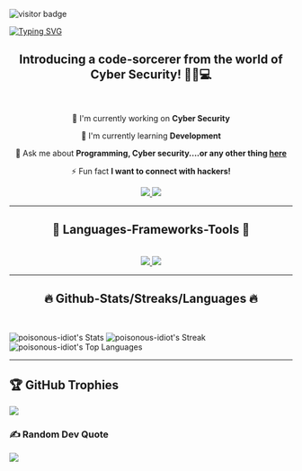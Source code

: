 ![visitor badge](https://visitor-badge.laobi.icu/badge?page_id=jwenjian.visitor-badge&left_color=grey&right_color=blue&left_text=My%20Visitors)
 
<a href="https://git.io/typing-svg"><img src="https://readme-typing-svg.demolab.com?font=Fira+Code&size=30&pause=100&center=true&vCenter=true&random=false&width=435&lines=Learn%2C+Improve%2C+Repeat.;Fueling+my+code..+;..with+more+coffee.;............................................." alt="Typing SVG" /></a>
<br/>
 
 
<h2 align="center"> Introducing a code-sorcerer from the world of Cyber Security! 🧙‍♂️💻 </h2>
<br/>
 
<div align="center">
 
🔭 I'm currently working on **Cyber Security**
 
🌱 I'm currently learning **Development**
 
💬 Ask me about **Programming, Cyber security....or any other thing [here](https://www.linkedin.com/in/varda-ali/)**
 
⚡ Fun fact **I want to connect with hackers!**
 
</div>
<div align="center">
<a href="vardaali282@gmail.com">
<img src="https://img.shields.io/badge/Gmail-D14836?style=for-the-badge&logo=gmail&logoColor=white"/>
</a>
<a href="https://www.linkedin.com/in/varda-ali/">
<img src="https://img.shields.io/badge/LinkedIn-0077B5?style=for-the-badge&logo=linkedin&logoColor=white" target="_blank"/>
</a>
</div>
 
<hr/>
 
<h2 align="center">🔧 Languages-Frameworks-Tools 🔧</h2>
</br>
<div align="center">
<a href="https://skillicons.dev">
<img src="https://skillicons.dev/icons?i=c,cpp,cs,html,css,tailwind,windicss,wordpress,js,react,jquery,java,python,&theme=dark "/>
<img src="https://skillicons.dev/icons?i=git,github,githubactions,bootstrap,dotnet,firebase,mongodb,mysql,sqlite,eclipse,visualstudio,vscode,stackoverflow,figma,&theme=dark"/>
</a>
</div>
 
<hr/>
<h2 align="center">🔥 Github-Stats/Streaks/Languages 🔥</h2>
</br>
 
![poisonous-idiot's Stats](https://github-readme-stats.vercel.app/api?username=poisonous-idiot&theme=merko&show_icons=true&hide_border=false&count_private=false) ![poisonous-idiot's Streak](https://github-readme-streak-stats.herokuapp.com/?user=poisonous-idiot&theme=merko&hide_border=false)
![poisonous-idiot's Top Languages](https://github-readme-stats.vercel.app/api/top-langs/?username=poisonous-idiot&theme=merko&show_icons=true&hide_border=false&layout=compact)
<hr/>
 
## 🏆 GitHub Trophies
![](https://github-profile-trophy.vercel.app/?username=poisonous-idiot&theme=algolia&no-frame=false&no-bg=true&margin-w=4)
 
### ✍️ Random Dev Quote
![](https://quotes-github-readme.vercel.app/api?type=horizontal&theme=gruvbox)
 

